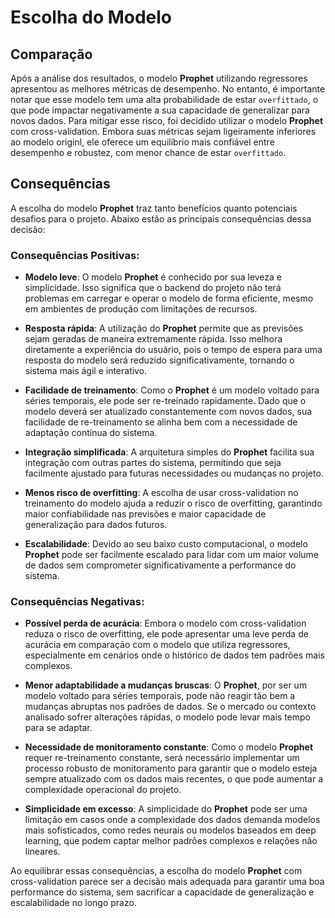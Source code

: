 # Escolha do Modelo

## Comparação

Após a análise dos resultados, o modelo **Prophet** utilizando regressores apresentou as melhores métricas de desempenho. No entanto, é importante notar que esse modelo tem uma alta probabilidade de estar `overfittado`, o que pode impactar negativamente a sua capacidade de generalizar para novos dados. Para mitigar esse risco, foi decidido utilizar o modelo **Prophet** com cross-validation. Embora suas métricas sejam ligeiramente inferiores ao modelo originl, ele oferece um equilíbrio mais confiável entre desempenho e robustez, com menor chance de estar `overfittado`.

## Consequências

A escolha do modelo **Prophet** traz tanto benefícios quanto potenciais desafios para o projeto. Abaixo estão as principais consequências dessa decisão:

### Consequências Positivas:

- **Modelo leve**: O modelo **Prophet** é conhecido por sua leveza e simplicidade. Isso significa que o backend do projeto não terá problemas em carregar e operar o modelo de forma eficiente, mesmo em ambientes de produção com limitações de recursos.

- **Resposta rápida**: A utilização do **Prophet** permite que as previsões sejam geradas de maneira extremamente rápida. Isso melhora diretamente a experiência do usuário, pois o tempo de espera para uma resposta do modelo será reduzido significativamente, tornando o sistema mais ágil e interativo.

- **Facilidade de treinamento**: Como o **Prophet** é um modelo voltado para séries temporais, ele pode ser re-treinado rapidamente. Dado que o modelo deverá ser atualizado constantemente com novos dados, sua facilidade de re-treinamento se alinha bem com a necessidade de adaptação contínua do sistema.

- **Integração simplificada**: A arquitetura simples do **Prophet** facilita sua integração com outras partes do sistema, permitindo que seja facilmente ajustado para futuras necessidades ou mudanças no projeto.

- **Menos risco de overfitting**: A escolha de usar cross-validation no treinamento do modelo ajuda a reduzir o risco de overfitting, garantindo maior confiabilidade nas previsões e maior capacidade de generalização para dados futuros.

- **Escalabilidade**: Devido ao seu baixo custo computacional, o modelo **Prophet** pode ser facilmente escalado para lidar com um maior volume de dados sem comprometer significativamente a performance do sistema.

### Consequências Negativas:

- **Possível perda de acurácia**: Embora o modelo com cross-validation reduza o risco de overfitting, ele pode apresentar uma leve perda de acurácia em comparação com o modelo que utiliza regressores, especialmente em cenários onde o histórico de dados tem padrões mais complexos.

- **Menor adaptabilidade a mudanças bruscas**: O **Prophet**, por ser um modelo voltado para séries temporais, pode não reagir tão bem a mudanças abruptas nos padrões de dados. Se o mercado ou contexto analisado sofrer alterações rápidas, o modelo pode levar mais tempo para se adaptar.

- **Necessidade de monitoramento constante**: Como o modelo **Prophet** requer re-treinamento constante, será necessário implementar um processo robusto de monitoramento para garantir que o modelo esteja sempre atualizado com os dados mais recentes, o que pode aumentar a complexidade operacional do projeto.

- **Simplicidade em excesso**: A simplicidade do **Prophet** pode ser uma limitação em casos onde a complexidade dos dados demanda modelos mais sofisticados, como redes neurais ou modelos baseados em deep learning, que podem captar melhor padrões complexos e relações não lineares.

Ao equilibrar essas consequências, a escolha do modelo **Prophet** com cross-validation parece ser a decisão mais adequada para garantir uma boa performance do sistema, sem sacrificar a capacidade de generalização e escalabilidade no longo prazo.
